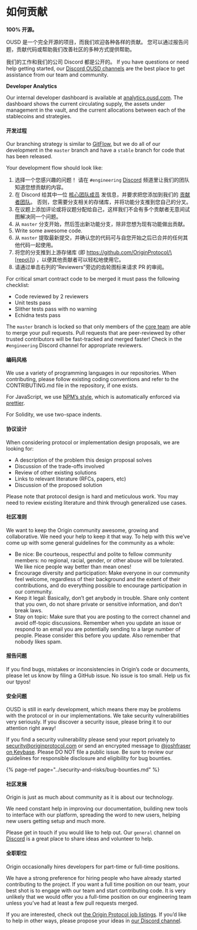 # 如何贡献

**100% 开源。**

OUSD 是一个完全开源的项目，而我们欢迎各种各样的贡献。 您可以通过报告问题，贡献代码或帮助我们改善社区的多种方式提供帮助。

我们的工作和我们的公司 Discord 都是公开的。 If you have questions or need help getting started, our [Discord OUSD channels](https://discord.gg/jyxpUSe) are the best place to get assistance from our team and community.

**Developer Analytics**

Our internal developer dashboard is available at [analytics.ousd.com](https://analytics.ousd.com). The dashboard shows the current circulating supply, the assets under management in the vault, and the current allocations between each of the stablecoins and strategies.

#### 开发过程

Our branching strategy is similar to [GitFlow](http://nvie.com/posts/a-successful-git-branching-model/), but we do all of our development in the `master` branch and have a `stable` branch for code that has been released.

Your development flow should look like:

1. 选择一个您感兴趣的问题！ 请在 `#engineering` [Discord](https://discord.gg/jyxpUSe) 频道里让我们的团队知道您想贡献的内容。
2. 在 Discord 给其中一位 [核心团队成员](https://github.com/orgs/OriginProtocol/teams/core/members) 发信息，并要求把您添加到我们的 [贡献者团队](https://github.com/orgs/OriginProtocol/teams/contributors)。 否则，您需要分支相关的存储库，并将功能分支推到您自己的分叉。
3. 在议题上添加评论或将议题分配给自己，这样我们不会有多个贡献者无意间试图解决同一个问题。
4. 从 `master` 分支开始，然后签出新功能分支，除非您想为现有功能做出贡献。
5. Write some awesome code.
6. 从 `master` 提取最新提交，并确认您的代码可与自您开始之后已合并的任何其他代码一起使用。
7. 将您的分支推到上游存储库 \(即 https://github.com/OriginProtocol/\[repo\]\) ，以便其他贡献者可以轻松地使用它。
8. 请通过单击右列的“Reviewers”旁边的齿轮图标来请求 PR 的审阅。

For critical smart contract code to be merged it must pass the following checklist:

*  Code reviewed by 2 reviewers
*  Unit tests pass
*  Slither tests pass with no warning
*  Echidna tests pass

The `master` branch is locked so that only members of the [core team](https://github.com/orgs/OriginProtocol/teams/core) are able to merge your pull requests. Pull requests that are peer-reviewed by other trusted contributors will be fast-tracked and merged faster! Check in the `#engineering` Discord channel for appropriate reviewers.

#### 编码风格

We use a variety of programming languages in our repositories. When contributing, please follow existing coding conventions and refer to the CONTRIBUTING.md file in the repository, if one exists.

For JavaScript, we use [NPM’s style](https://docs.npmjs.com/misc/coding-style), which is automatically enforced via [prettier](https://prettier.io/).

For Solidity, we use two-space indents.

#### 协议设计

When considering protocol or implementation design proposals, we are looking for:

* A description of the problem this design proposal solves
* Discussion of the trade-offs involved
* Review of other existing solutions
* Links to relevant literature \(RFCs, papers, etc\)
* Discussion of the proposed solution

Please note that protocol design is hard and meticulous work. You may need to review existing literature and think through generalized use cases.

#### 社区准则

We want to keep the Origin community awesome, growing and collaborative. We need your help to keep it that way. To help with this we’ve come up with some general guidelines for the community as a whole:

* Be nice: Be courteous, respectful and polite to fellow community members: no regional, racial, gender, or other abuse will be tolerated. We like nice people way better than mean ones!
* Encourage diversity and participation: Make everyone in our community feel welcome, regardless of their background and the extent of their contributions, and do everything possible to encourage participation in our community.
* Keep it legal: Basically, don’t get anybody in trouble. Share only content that you own, do not share private or sensitive information, and don’t break laws.
* Stay on topic: Make sure that you are posting to the correct channel and avoid off-topic discussions. Remember when you update an issue or respond to an email you are potentially sending to a large number of people. Please consider this before you update. Also remember that nobody likes spam.

#### 报告问题

If you find bugs, mistakes or inconsistencies in Origin’s code or documents, please let us know by filing a GitHub issue. No issue is too small. Help us fix our tpyos!

#### 安全问题

OUSD is still in early development, which means there may be problems with the protocol or in our implementations. We take security vulnerabilities very seriously. If you discover a security issue, please bring it to our attention right away!

If you find a security vulnerability please send your report privately to [security@originprotocol.com](mailto:security@originprotocol.com) or send an encrypted message to [@joshfraser on Keybase](https://keybase.io/joshfraser). Please DO NOT file a public issue. Be sure to review our guidelines for responsible disclosure and eligibility for bug bounties.

{% page-ref page="../security-and-risks/bug-bounties.md" %}

#### **社区发展**

Origin is just as much about community as it is about our technology.

We need constant help in improving our documentation, building new tools to interface with our platform, spreading the word to new users, helping new users getting setup and much more.

Please get in touch if you would like to help out. Our `general` channel on [Discord](https://www.originprotocol.com/discord) is a great place to share ideas and volunteer to help.

#### 全职职位

Origin occasionally hires developers for part-time or full-time positions.

We have a strong preference for hiring people who have already started contributing to the project. If you want a full time position on our team, your best shot is to engage with our team and start contributing code. It is very unlikely that we would offer you a full-time position on our engineering team unless you’ve had at least a few pull requests merged.

If you are interested, check out [the Origin Protocol job listings](https://angel.co/originprotocol/jobs). If you’d like to help in other ways, please propose your ideas in [our Discord channel](https://www.originprotocol.com/discord).



